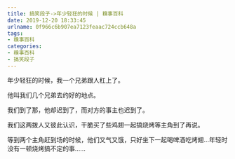```yaml
---
title: 搞笑段子->年少轻狂的时候 | 糗事百科
date: 2019-12-20 18:33:45
urlname: 0f966c6b907ea7123feaac724ccb648a
tags: 
- 糗事百科
categories:
- 糗事百科
- 搞笑段子
---
```

年少轻狂的时候，我一个兄弟跟人杠上了。

他叫我们几个兄弟去约好的地点。

我们到了那，他却迟到了，而对方的事主也迟到了。

我们这两拨人又彼此认识，干脆买了些鸡翅一起搞烧烤等主角到了再说。

等到两个主角赶到场的时候，他们又气又饿，只好坐下一起喝啤酒吃烤翅...年轻时没有一顿烧烤搞不定的事……


